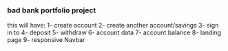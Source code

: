 ### bad bank portfolio project
this will have:
1- create account
2- create another account/savings
3- sign in to
4- deposit
5- withdraw
6- account data
7- account balance
8- landing page
9- responsive Navbar


